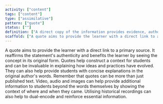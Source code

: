 ```yaml
---
activity: ["content"]
tags: ["content"]
type: ["assimilative"]
pattern: ["quote"]
status: [""]
definition: ["A direct copy of the information provides evidence, authority and context for a statement, opinion or perspective."]
scaffold: ["A quote aims to provide the learner with a direct link to a primary source. It reaffirms the statement's authenticity and benefits the learner by seeing the concept in its original form. Quotes help construct a context for students and can be invaluable in explaining how ideas and practices have evolved. They can also help provide students with concise explanations in the original author's words. Remember that quotes can be more than just published text. Video, audio and images can help provide additional information to students beyond the words themselves by showing the context of where and when they came. Utilising historical recordings can also help to dual-encode and reinforce essential information."]
---
```


A quote aims to provide the learner with a direct link to a primary source. It reaffirms the statement's authenticity and benefits the learner by seeing the concept in its original form. Quotes help construct a context for students and can be invaluable in explaining how ideas and practices have evolved. They can also help provide students with concise explanations in the original author's words. Remember that quotes can be more than just published text. Video, audio and images can help provide additional information to students beyond the words themselves by showing the context of where and when they came. Utilising historical recordings can also help to dual-encode and reinforce essential information.
